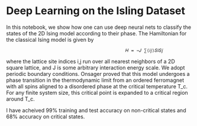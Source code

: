 # Deep Learning on the Isling Dataset

In this notebook, we show how one can use deep neural nets to classify the states of the 2D Ising model according to their phase. The Hamiltonian for the classical Ising model is given by

                                                 𝐻 = −𝐽 ∑⟨𝑖𝑗⟩𝑆𝑖𝑆𝑗 

where the lattice site indices i,j run over all nearest neighbors of a 2D square lattice, and J is some arbitrary interaction energy scale. We adopt periodic boundary conditions. Onsager proved that this model undergoes a phase transition in the thermodynamic limit from an ordered ferromagnet with all spins aligned to a disordered phase at the critical temperature T_c. For any finite system size, this critical point is expanded to a critical region around T_c.

I have acheived 99% training and test accuracy on non-critical states and 68% accuracy on critical states.
